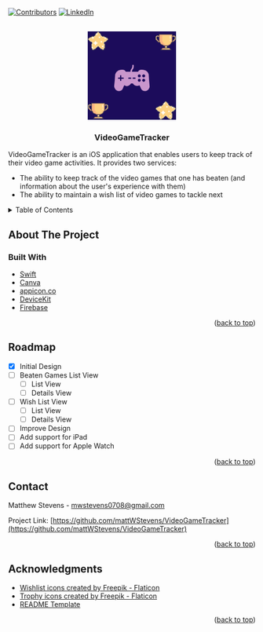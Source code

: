 <div id="top"></div>
<!--
*** Thanks for checking out the Best-README-Template. If you have a suggestion
*** that would make this better, please fork the repo and create a pull request
*** or simply open an issue with the tag "enhancement".
*** Don't forget to give the project a star!
*** Thanks again! Now go create something AMAZING! :D
-->

<!-- PROJECT SHIELDS -->
<!--
*** I'm using markdown "reference style" links for readability.
*** Reference links are enclosed in brackets [ ] instead of parentheses ( ).
*** See the bottom of this document for the declaration of the reference variables
*** for contributors-url, forks-url, etc. This is an optional, concise syntax you may use.
*** https://www.markdownguide.org/basic-syntax/#reference-style-links
-->
[![Contributors][contributors-shield]][contributors-url]
[![LinkedIn][linkedin-shield]][linkedin-url]

<!-- PROJECT LOGO -->
<br />
<div align="center">
  <a href="https://github.com/mattWStevens/VideoGameTracker">
    <img src="VideoGameTracker/Assets.xcassets/AppIcon.appiconset/1024.png" alt="Logo" width="180" height="180">
  </a>

<h3 align="center">VideoGameTracker</h3>

  <p align="left">
    VideoGameTracker is an iOS application that enables users to keep track of their video game activities. It provides two services:
    <ul align="left">
      <li>The ability to keep track of the video games that one has beaten (and information about the user's experience with them)</li>
      <li>The ability to maintain a wish list of video games to tackle next</li>
    </ul>
  </p>
</div>



<!-- TABLE OF CONTENTS -->
<details>
  <summary>Table of Contents</summary>
  <ol>
    <li>
      <a href="#about-the-project">About The Project</a>
      <ul>
        <li><a href="#built-with">Built With</a></li>
      </ul>
    </li>
    <li><a href="#roadmap">Roadmap</a></li>
    <li><a href="#contact">Contact</a></li>
    <li><a href="#acknowledgments">Acknowledgments</a></li>
  </ol>
</details>



<!-- ABOUT THE PROJECT -->
## About The Project

### Built With

* [Swift](https://www.swift.org)
* [Canva](https://www.canva.com)
* [appicon.co](https://appicon.co)
* [DeviceKit](https://github.com/devicekit/DeviceKit.git)
* [Firebase](https://firebase.google.com)

<p align="right">(<a href="#top">back to top</a>)</p>

<!-- ROADMAP -->
## Roadmap

- [x] Initial Design
- [ ] Beaten Games List View
  - [ ] List View
  - [ ] Details View
- [ ] Wish List View
  - [ ] List View
  - [ ] Details View
- [ ] Improve Design
- [ ] Add support for iPad
- [ ] Add support for Apple Watch

<p align="right">(<a href="#top">back to top</a>)</p>

<!-- CONTACT -->
## Contact

Matthew Stevens - mwstevens0708@gmail.com

Project Link: [https://github.com/mattWStevens/VideoGameTracker](https://github.com/mattWStevens/VideoGameTracker)

<p align="right">(<a href="#top">back to top</a>)</p>

<!-- ACKNOWLEDGMENTS -->
## Acknowledgments

* [Wishlist icons created by Freepik - Flaticon](https://www.flaticon.com/free-icons/wishlist)
* [Trophy icons created by Freepik - Flaticon](https://www.flaticon.com/free-icons/trophy)
* [README Template](https://github.com/othneildrew/Best-README-Template)

<p align="right">(<a href="#top">back to top</a>)</p>

<!-- MARKDOWN LINKS & IMAGES -->
<!-- https://www.markdownguide.org/basic-syntax/#reference-style-links -->
[contributors-shield]: https://img.shields.io/github/contributors/mattWStevens/VideoGameTracker.svg?style=for-the-badge
[contributors-url]: https://github.com/mattWStevens/VideoGameTracker/graphs/contributors
[linkedin-shield]: https://img.shields.io/badge/-LinkedIn-black.svg?style=for-the-badge&logo=linkedin&colorB=555
[linkedin-url]: https://www.linkedin.com/in/matthew-stevens-17b27716a/
